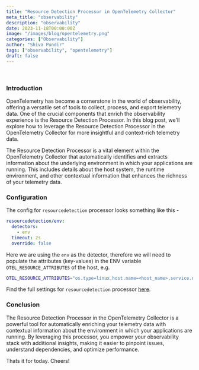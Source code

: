 ```yaml
---
title: "Resource Detection Processor in OpenTelemetry Collector"
meta_title: "observability"
description: "observability"
date: 2023-11-18T00:00:00Z
image: "/images/blog/opentelemetry.png"
categories: ["Observability"]
author: "Shiva Pundir"
tags: ["observability", "opentelemetry"]
draft: false
---
```


<br>

### Introduction
OpenTelemetry has become a cornerstone in the world of observability, offering a versatile set of tools to collect, process, and export telemetry data. One of the crucial components that enrich the observability experience is the Resource Detection Processor. In this blog post, we'll explore how to leverage the Resource Detection Processor in the OpenTelemetry Collector for more insightful and context-rich telemetry data.

The Resource Detection Processor is a vital element within the OpenTelemetry Collector that automatically identifies and extracts information about the underlying environment in which your applications are running. This includes details about the host system, the runtime environment, and other contextual information that enhances the richness of your telemetry data.

### Configuration
The config for `resourcedetection` processor looks something like this -
```yaml
resourcedetection/env:
  detectors:
    - env
  timeout: 2s
  override: false
```
Here we are using the `env` as the detector, therefore we will need to populate the attributes (key-values) in the ENV variable `OTEL_RESOURCE_ATTRIBUTES` of the host, e.g.
```bash
OTEL_RESOURCE_ATTRIBUTES="os.type=linux,host.name=<host_name>,service.name=<service_name>,service.version=<service_version>,custom_attribute=<custom_value>"
```

Find the full settings for `resourcedetection` processor [here](https://github.com/open-telemetry/opentelemetry-collector-contrib/tree/main/processor/resourcedetectionprocessor).

### Conclusion
The Resource Detection Processor in the OpenTelemetry Collector is a powerful tool for automatically enriching your telemetry data with contextual information about the environment in which your applications are running. By leveraging this processor, you empower your observability stack with additional insights, making it easier to pinpoint issues, understand dependencies, and optimize performance. 

Thats it for today. Cheers!